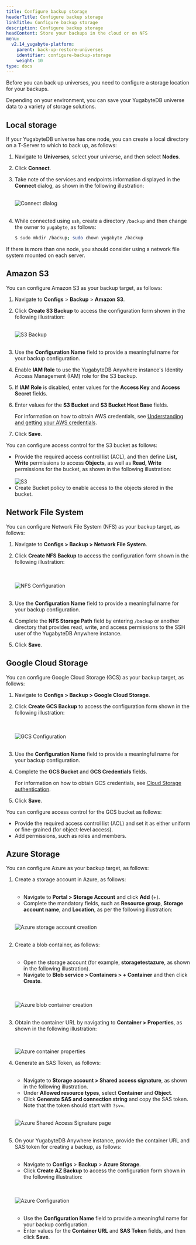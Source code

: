 ```yaml
---
title: Configure backup storage
headerTitle: Configure backup storage
linkTitle: Configure backup storage
description: Configure backup storage
headContent: Store your backups in the cloud or on NFS
menu:
  v2.14_yugabyte-platform:
    parent: back-up-restore-universes
    identifier: configure-backup-storage
    weight: 10
type: docs
---
```


Before you can back up universes, you need to configure a storage location for your backups.

Depending on your environment, you can save your YugabyteDB universe data to a variety of storage solutions.

## Local storage

If your YugabyteDB universe has one node, you can create a local directory on a T-Server to which to back up, as follows:

1. Navigate to **Universes**, select your universe, and then select **Nodes**.

2. Click **Connect**.

3. Take note of the services and endpoints information displayed in the **Connect** dialog, as shown in the following illustration:<br><br>

    ![Connect dialog](/images/yp/cloud-provider-local-backup1.png)<br><br>

4. While connected using `ssh`, create a directory `/backup` and then change the owner to `yugabyte`, as follows:

    ```sh
    $ sudo mkdir /backup; sudo chown yugabyte /backup
    ```

If there is more than one node, you should consider using a network file system mounted on each server.

## Amazon S3

You can configure Amazon S3 as your backup target, as follows:

1. Navigate to **Configs** > **Backup** > **Amazon S3**.

2. Click **Create S3 Backup** to access the configuration form shown in the following illustration:<br><br>

   ![S3 Backup](/images/yp/cloud-provider-configuration-backup-aws.png)<br><br>

3. Use the **Configuration Name** field to provide a meaningful name for your backup configuration.

4. Enable **IAM Role** to use the YugabyteDB Anywhere instance's Identity Access Management (IAM) role for the S3 backup.

5. If **IAM Role** is disabled, enter values for the **Access Key** and **Access Secret** fields.

6. Enter values for the **S3 Bucket** and **S3 Bucket Host Base** fields.

   For information on how to obtain AWS credentials, see [Understanding and getting your AWS credentials](https://docs.aws.amazon.com/general/latest/gr/aws-sec-cred-types.html).

7. Click **Save**.

You can configure access control for the S3 bucket as follows:

- Provide the required access control list (ACL), and then define **List, Write** permissions to access **Objects**, as well as **Read, Write** permissions for the bucket, as shown in the following illustration: <br><br>
  ![S3](/images/yp/backup-aws-access-control.png)
- Create Bucket policy to enable access to the objects stored in the bucket.

## Network File System

You can configure Network File System (NFS) as your backup target, as follows:

1. Navigate to **Configs > Backup > Network File System**.

2. Click **Create NFS Backup** to access the configuration form shown in the following illustration:<br><br><br>

   ![NFS Configuration](/images/yp/cloud-provider-configuration-backup-nfs.png)<br><br>

3. Use the **Configuration Name** field to provide a meaningful name for your backup configuration.

4. Complete the **NFS Storage Path** field by entering `/backup` or another directory that provides read, write, and access permissions to the SSH user of the YugabyteDB Anywhere instance.

5. Click **Save**.

## Google Cloud Storage

You can configure Google Cloud Storage (GCS) as your backup target, as follows:

1. Navigate to **Configs > Backup > Google Cloud Storage**.

2. Click **Create GCS Backup** to access the configuration form shown in the following illustration:<br><br><br>

   ![GCS Configuration](/images/yp/cloud-provider-configuration-backup-gcs.png)<br><br>

3. Use the **Configuration Name** field to provide a meaningful name for your backup configuration.

4. Complete the **GCS Bucket** and **GCS Credentials** fields.

   For information on how to obtain GCS credentials, see [Cloud Storage authentication](https://cloud.google.com/storage/docs/authentication).

5. Click **Save**.

You can configure access control for the GCS bucket as follows:

- Provide the required access control list (ACL) and set it as either uniform or fine-grained (for object-level access).
- Add permissions, such as roles and members.

## Azure Storage

You can configure Azure as your backup target, as follows:

1. Create a storage account in Azure, as follows:

    <br/>

    * Navigate to **Portal > Storage Account** and click **Add** (+).
    * Complete the mandatory fields, such as **Resource group**, **Storage account name**, and **Location**, as per the following illustration:

    <br/>

    ![Azure storage account creation](/images/yp/cloud-provider-configuration-backup-azure-account.png)<br><br>

1. Create a blob container, as follows:

    <br/>

    * Open the storage account (for example, **storagetestazure**, as shown in the following illustration).
    * Navigate to **Blob service > Containers > + Container** and then click **Create**.<br><br>

    <br/>

    ![Azure blob container creation](/images/yp/cloud-provider-configuration-backup-azure-blob-container.png)<br><br>

1. Obtain the container URL by navigating to **Container > Properties**, as shown in the following illustration:<br>

    <br/>

    ![Azure container properties](/images/yp/cloud-provider-configuration-backup-azure-container-properties.png)

1. Generate an SAS Token, as follows:

    <br/>

    * Navigate to **Storage account > Shared access signature**, as shown in the following illustration.
    * Under **Allowed resource types**, select **Container** and **Object**.
    * Click **Generate SAS and connection string** and copy the SAS token. Note that the token should start with `?sv=`.

    <br/>

    ![Azure Shared Access Signature page](/images/yp/cloud-provider-configuration-backup-azure-generate-token.png)<br><br>

1. On your YugabyteDB Anywhere instance, provide the container URL and SAS token for creating a backup, as follows:

    <br/>

    * Navigate to **Configs** > **Backup** > **Azure Storage**.
    * Click **Create AZ Backup** to access the configuration form shown in the following illustration:<br><br><br>

    ![Azure Configuration](/images/yp/cloud-provider-configuration-backup-azure.png)<br><br>

    * Use the **Configuration Name** field to provide a meaningful name for your backup configuration.
    * Enter values for the **Container URL** and **SAS Token** fields, and then click **Save**.
